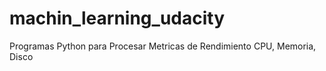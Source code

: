 # machin_learning_udacity
Programas Python para Procesar Metricas de Rendimiento CPU, Memoria, Disco
